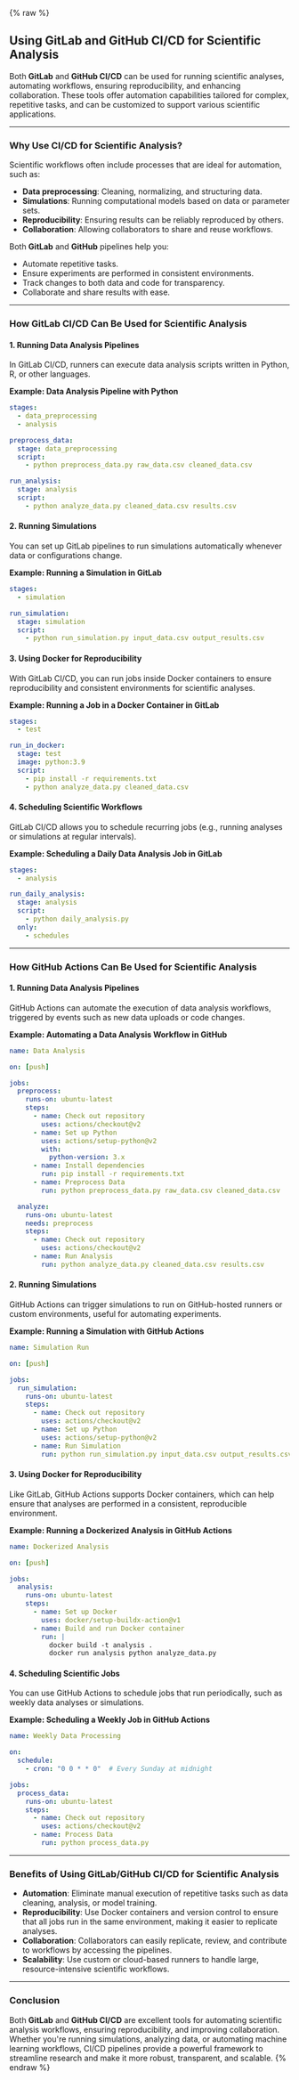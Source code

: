 {% raw %}
## Using GitLab and GitHub CI/CD for Scientific Analysis

Both **GitLab** and **GitHub CI/CD** can be used for running scientific analyses, automating workflows, ensuring reproducibility, and enhancing collaboration. These tools offer automation capabilities tailored for complex, repetitive tasks, and can be customized to support various scientific applications.

---

### Why Use CI/CD for Scientific Analysis?

Scientific workflows often include processes that are ideal for automation, such as:

- **Data preprocessing**: Cleaning, normalizing, and structuring data.
- **Simulations**: Running computational models based on data or parameter sets.
- **Reproducibility**: Ensuring results can be reliably reproduced by others.
- **Collaboration**: Allowing collaborators to share and reuse workflows.

Both **GitLab** and **GitHub** pipelines help you:

- Automate repetitive tasks.
- Ensure experiments are performed in consistent environments.
- Track changes to both data and code for transparency.
- Collaborate and share results with ease.

---

### How GitLab CI/CD Can Be Used for Scientific Analysis

#### 1. Running Data Analysis Pipelines

In GitLab CI/CD, runners can execute data analysis scripts written in Python, R, or other languages.

**Example: Data Analysis Pipeline with Python**

```yaml
stages:
  - data_preprocessing
  - analysis

preprocess_data:
  stage: data_preprocessing
  script:
    - python preprocess_data.py raw_data.csv cleaned_data.csv

run_analysis:
  stage: analysis
  script:
    - python analyze_data.py cleaned_data.csv results.csv
```

#### 2. Running Simulations

You can set up GitLab pipelines to run simulations automatically whenever data or configurations change.

**Example: Running a Simulation in GitLab**

```yaml
stages:
  - simulation

run_simulation:
  stage: simulation
  script:
    - python run_simulation.py input_data.csv output_results.csv
```

#### 3. Using Docker for Reproducibility

With GitLab CI/CD, you can run jobs inside Docker containers to ensure reproducibility and consistent environments for scientific analyses.

**Example: Running a Job in a Docker Container in GitLab**

```yaml
stages:
  - test

run_in_docker:
  stage: test
  image: python:3.9
  script:
    - pip install -r requirements.txt
    - python analyze_data.py cleaned_data.csv
```

#### 4. Scheduling Scientific Workflows

GitLab CI/CD allows you to schedule recurring jobs (e.g., running analyses or simulations at regular intervals).

**Example: Scheduling a Daily Data Analysis Job in GitLab**

```yaml
stages:
  - analysis

run_daily_analysis:
  stage: analysis
  script:
    - python daily_analysis.py
  only:
    - schedules
```

---

### How GitHub Actions Can Be Used for Scientific Analysis

#### 1. Running Data Analysis Pipelines

GitHub Actions can automate the execution of data analysis workflows, triggered by events such as new data uploads or code changes.

**Example: Automating a Data Analysis Workflow in GitHub**

```yaml
name: Data Analysis

on: [push]

jobs:
  preprocess:
    runs-on: ubuntu-latest
    steps:
      - name: Check out repository
        uses: actions/checkout@v2
      - name: Set up Python
        uses: actions/setup-python@v2
        with:
          python-version: 3.x
      - name: Install dependencies
        run: pip install -r requirements.txt
      - name: Preprocess Data
        run: python preprocess_data.py raw_data.csv cleaned_data.csv

  analyze:
    runs-on: ubuntu-latest
    needs: preprocess
    steps:
      - name: Check out repository
        uses: actions/checkout@v2
      - name: Run Analysis
        run: python analyze_data.py cleaned_data.csv results.csv
```

#### 2. Running Simulations

GitHub Actions can trigger simulations to run on GitHub-hosted runners or custom environments, useful for automating experiments.

**Example: Running a Simulation with GitHub Actions**

```yaml
name: Simulation Run

on: [push]

jobs:
  run_simulation:
    runs-on: ubuntu-latest
    steps:
      - name: Check out repository
        uses: actions/checkout@v2
      - name: Set up Python
        uses: actions/setup-python@v2
      - name: Run Simulation
        run: python run_simulation.py input_data.csv output_results.csv
```

#### 3. Using Docker for Reproducibility

Like GitLab, GitHub Actions supports Docker containers, which can help ensure that analyses are performed in a consistent, reproducible environment.

**Example: Running a Dockerized Analysis in GitHub Actions**

```yaml
name: Dockerized Analysis

on: [push]

jobs:
  analysis:
    runs-on: ubuntu-latest
    steps:
      - name: Set up Docker
        uses: docker/setup-buildx-action@v1
      - name: Build and run Docker container
        run: |
          docker build -t analysis .
          docker run analysis python analyze_data.py
```

#### 4. Scheduling Scientific Jobs

You can use GitHub Actions to schedule jobs that run periodically, such as weekly data analyses or simulations.

**Example: Scheduling a Weekly Job in GitHub Actions**

```yaml
name: Weekly Data Processing

on:
  schedule:
    - cron: "0 0 * * 0"  # Every Sunday at midnight

jobs:
  process_data:
    runs-on: ubuntu-latest
    steps:
      - name: Check out repository
        uses: actions/checkout@v2
      - name: Process Data
        run: python process_data.py
```

---

### Benefits of Using GitLab/GitHub CI/CD for Scientific Analysis

- **Automation**: Eliminate manual execution of repetitive tasks such as data cleaning, analysis, or model training.
- **Reproducibility**: Use Docker containers and version control to ensure that all jobs run in the same environment, making it easier to replicate analyses.
- **Collaboration**: Collaborators can easily replicate, review, and contribute to workflows by accessing the pipelines.
- **Scalability**: Use custom or cloud-based runners to handle large, resource-intensive scientific workflows.

---

### Conclusion

Both **GitLab** and **GitHub CI/CD** are excellent tools for automating scientific analysis workflows, ensuring reproducibility, and improving collaboration. Whether you're running simulations, analyzing data, or automating machine learning workflows, CI/CD pipelines provide a powerful framework to streamline research and make it more robust, transparent, and scalable.
{% endraw %}
